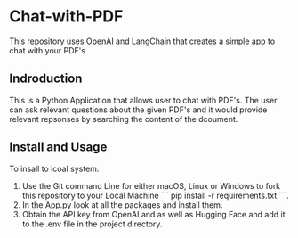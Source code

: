 # Chat-with-PDF
<p>This repository uses OpenAI and LangChain that creates a simple app to chat with your PDF's</p>

## Indroduction 
<p>This is a Python Application that allows user to chat with PDF's. 
The user can ask relevant questions about the given PDF's and it would provide relevant repsonses by searching the content of the dcoument.
</p>

## Install and Usage 
<p> To insall to lcoal system:
  <ol>
    <li>Use the Git command Line for either macOS, Linux or Windows to fork this repository to your Local Machine
      ```
   pip install -r requirements.txt
   ```.</li>
    <li>In the App.py look at all the packages and install them.</li>
    <li>Obtain the API key from OpenAI and as well as Hugging Face and add it to the .env file in the project directory.</li>
  </ol>
</p>

